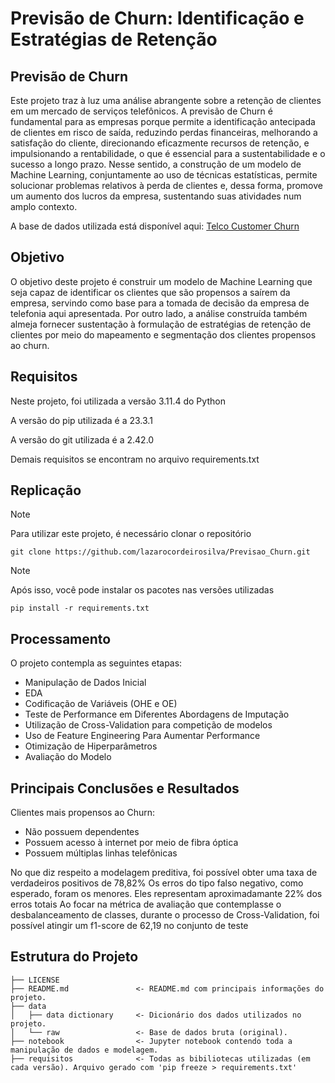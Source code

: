 

# Previsão de Churn: Identificação e Estratégias de Retenção

## Previsão de Churn
Este projeto traz à luz uma análise abrangente sobre a retenção de clientes em um mercado de serviços telefônicos. A previsão de Churn é fundamental para as empresas porque permite a identificação antecipada de clientes em risco de saída, reduzindo perdas financeiras, melhorando a satisfação do cliente, direcionando eficazmente recursos de retenção, e impulsionando a rentabilidade, o que é essencial para a sustentabilidade e o sucesso a longo prazo. Nesse sentido, a construção de um modelo de Machine Learning, conjuntamente ao uso de técnicas estatísticas, permite solucionar problemas relativos à perda de clientes e, dessa forma, promove um aumento dos lucros da empresa, sustentando suas atividades num amplo contexto.

A base de dados utilizada está disponível aqui: [Telco Customer Churn](https://www.kaggle.com/blastchar/telco-customer-churn)

## Objetivo
O objetivo deste projeto é construir um modelo de Machine Learning que seja capaz de identificar os clientes que são propensos a saírem da empresa, servindo como base para a tomada de decisão da empresa de telefonia aqui apresentada. Por outro lado, a análise construída também almeja fornecer sustentação à formulação de estratégias de retenção de clientes por meio do mapeamento e segmentação dos clientes propensos ao churn.

## Requisitos
Neste projeto, foi utilizada a versão 3.11.4 do Python

A versão do pip utilizada é a 23.3.1

A versão do git utilizada é a 2.42.0

Demais requisitos se encontram no arquivo requirements.txt

## Replicação
> [!NOTE]
> Para utilizar este projeto, é necessário clonar o repositório
```
git clone https://github.com/lazarocordeirosilva/Previsao_Churn.git
```
> [!NOTE]
> Após isso, você pode instalar os pacotes nas versões utilizadas
```
pip install -r requirements.txt
```

## Processamento
O projeto contempla as seguintes etapas:
* Manipulação de Dados Inicial
* EDA
* Codificação de Variáveis (OHE e OE)
* Teste de Performance em Diferentes Abordagens de Imputação 
* Utilização de Cross-Validation para competição de modelos
* Uso de Feature Engineering Para Aumentar Performance
* Otimização de Hiperparâmetros
* Avaliação do Modelo

## Principais Conclusões e Resultados
Clientes mais propensos ao Churn:
* Não possuem dependentes
* Possuem acesso à internet por meio de fibra óptica
* Possuem múltiplas linhas telefônicas

No que diz respeito a modelagem preditiva, foi possível obter uma taxa de verdadeiros positivos de 78,82% 
Os erros do tipo falso negativo, como esperado, foram os menores. Eles representam aproximadamante 22% dos erros totais
Ao focar na métrica de avaliação que contemplasse o desbalanceamento de classes, durante o processo de Cross-Validation, foi possível atingir um f1-score de 62,19 no conjunto de teste

## Estrutura do Projeto

```
├── LICENSE
├── README.md               <- README.md com principais informações do projeto.
├── data
│   ├── data dictionary     <- Dicionário dos dados utilizados no projeto.
│   └── raw                 <- Base de dados bruta (original).
├── notebook                <- Jupyter notebook contendo toda a manipulação de dados e modelagem.
├── requisitos              <- Todas as bibiliotecas utilizadas (em cada versão). Arquivo gerado com 'pip freeze > requirements.txt'
